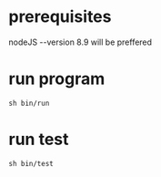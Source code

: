 # prerequisites
nodeJS 
    --version 8.9 will be preffered
# run program
``` 
sh bin/run
```
# run test
``` 
sh bin/test
```